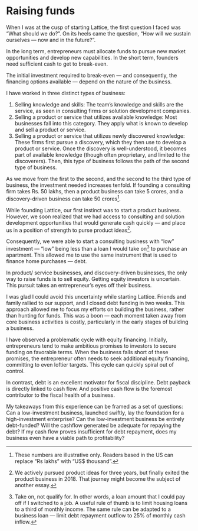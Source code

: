 # Raising funds
When I was at the cusp of starting Lattice, the first question I faced was “What should we do?”. On its heels came the question, “How will we sustain ourselves — now and in the future?”.

In the long term, entrepreneurs must allocate funds to pursue new market opportunities and develop new capabilities. In the short term, founders need sufficient cash to get to break-even.

The initial investment required to break-even — and consequently, the financing options available — depend on the nature of the business.

I have worked in three distinct types of business:
1. Selling knowledge and skills: The team’s knowledge and skills are the service, as seen in consulting firms or solution development companies.
2. Selling a product or service that utilizes available knowledge: Most businesses fall into this category. They apply what is known to develop and sell a product or service.
3. Selling a product or service that utilizes newly discovered knowledge: These firms first pursue a discovery, which they then use to develop a product or service. Once the discovery is well-understood, it becomes part of available knowledge (though often proprietary, and limited to the discoverers). Then, this type of business follows the path of the second type of business.

As we move from the first to the second, and the second to the third type of business, the investment needed increases tenfold. If founding a consulting firm takes Rs. 50 lakhs, then a product business can take 5 crores, and a discovery-driven business can take 50 crores[^1].

While founding Lattice, our first instinct was to start a product business. However, we soon realized that we had access to consulting and solution development opportunities that would generate cash quickly — and place us in a position of strength to purse product ideas[^2]. 

Consequently, we were able to start a consulting business with “low” investment — “low” being less than a loan I would take on[^3] to purchase an apartment.  This allowed me to use the same instrument that is used to finance home purchases — debt.

In product/ service businesses, and discovery-driven businesses, the only way to raise funds is to sell equity. Getting equity investors is uncertain. This pursuit takes an entrepreneur’s eyes off their business.

I was glad I could avoid this uncertainty while starting Lattice. Friends and family rallied to our support, and I closed debt funding in two weeks. This approach allowed me to focus my efforts on building the business, rather than hunting for funds. This was a boon — each moment taken away from core business activities is costly, particularly in the early stages of building a business.

I have observed a problematic cycle with equity financing. Initially, entrepreneurs tend to make ambitious promises to investors to secure funding on favorable terms. When the business falls short of these promises, the entrepreneur often needs to seek additional equity financing, committing to even loftier targets. This cycle can quickly spiral out of control.

In contrast, debt is an excellent motivator for fiscal discipline. Debt payback is directly linked to cash flow. And positive cash flow is the foremost contributor to the fiscal health of a business.

My takeaways from this experience can be framed as a set of questions:
Can a low-investment business, launched swiftly, lay the foundation for a high-investment enterprise?
Can the low-investment business be entirely debt-funded? Will the cashflow  generated be adequate for repaying the debt?
If my cash flow proves insufficient for debt repayment, does my business even have a viable path to profitability?

[^1]: These numbers are illustrative only. Readers based in the US can replace “Rs lakhs” with “US$ thousand”.
[^2]: We actively pursued product ideas for three years, but finally exited the product business in 2018. That journey might become the subject of another essay.
[^3]: Take on, not qualify for. In other words, a loan amount that I could pay off if I switched to a job. A useful rule of thumb is to limit housing loans to a third of monthly income. The same rule can be adapted to a business loan — limit debt repayment outflow to 25% of monthly cash inflow.  
